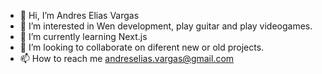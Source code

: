 - 👋 Hi, I’m Andres Elias Vargas
- 👀 I’m interested in Wen development, play guitar and play videogames.
- 🌱 I’m currently learning Next.js
- 💞️ I’m looking to collaborate on diferent new or old projects.
- 📫 How to reach me andreselias.vargas@gmail.com

<!---
AndresEliasVargas/AndresEliasVargas is a ✨ special ✨ repository because its `README.md` (this file) appears on your GitHub profile.
You can click the Preview link to take a look at your changes.
--->
